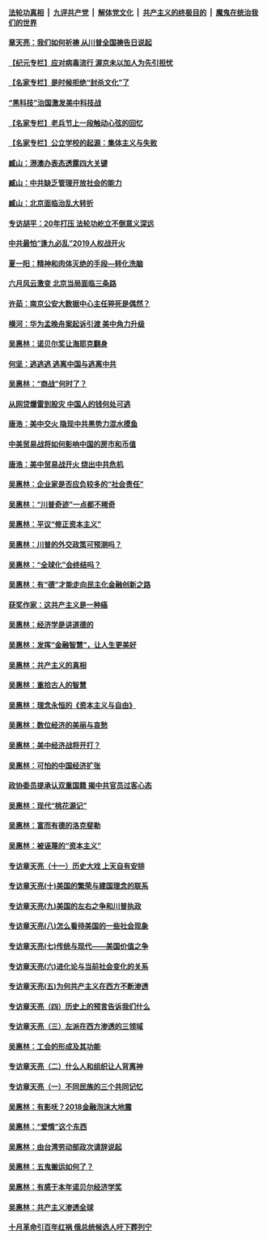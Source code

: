 

####  [法轮功真相](../../../../basic/blob/master/README.md?t=06280931) &nbsp;|&nbsp; [九评共产党](../../../../9ping.md/blob/master/README.md?t=06280931) &nbsp;|&nbsp; [解体党文化](../../../../jtdwh.md/blob/master/README.md?t=06280931)  &nbsp;|&nbsp; [共产主义的终极目的](../../../../gczydzjmd.md/blob/master/README.md?t=06280931) &nbsp;|&nbsp; [魔鬼在统治我们的世界](../../../../mgztzwmdsj.md/blob/master/README.md?t=06280931) 

#### [章天亮：我们如何祈祷 从川普全国祷告日说起](../pages/nsc423/n11944627.md?t=06280931) 

#### [【纪元专栏】应对病毒流行 渥京未以加人为先引担忧](../pages/nsc423/n11875714.md?t=06280931) 

#### [【名家专栏】是时候拒绝“封杀文化”了](../pages/nsc423/n11814093.md?t=06280931) 

#### [“黑科技”治国激发美中科技战](../pages/nsc423/n11638056.md?t=06280931) 

#### [【名家专栏】老兵节上一段触动心弦的回忆](../pages/nsc423/n11646016.md?t=06280931) 

#### [【名家专栏】公立学校的起源：集体主义与失败](../pages/nsc423/n11601833.md?t=06280931) 

#### [臧山：港澳办表态透露四大关键](../pages/nsc423/n11421628.md?t=06280931) 

#### [臧山：中共缺乏管理开放社会的能力](../pages/nsc423/n11407457.md?t=06280931) 

#### [臧山：北京面临治乱大转折](../pages/nsc423/n11406895.md?t=06280931) 

#### [专访胡平：20年打压 法轮功屹立不倒意义深远](../pages/nsc423/n11398800.md?t=06280931) 

#### [中共最怕“逢九必乱”2019人权战开火](../pages/nsc423/n11385248.md?t=06280931) 

#### [夏一阳：精神和肉体灭绝的手段—转化洗脑](../pages/nsc423/n11368250.md?t=06280931) 

#### [六月风云激变 北京当局面临三条路](../pages/nsc423/n11313668.md?t=06280931) 

#### [许茹：南京公安大数据中心主任猝死是偶然？](../pages/nsc423/n11064744.md?t=06280931) 

#### [横河：华为孟晚舟案起诉引渡 美中角力升级](../pages/nsc423/n11027230.md?t=06280931) 

#### [吴惠林：诺贝尔奖让海耶克翻身](../pages/nsc423/n10890049.md?t=06280931) 

#### [何坚：逃逃逃 逃离中国与逃离中共](../pages/nsc423/n10592891.md?t=06280931) 

#### [吴惠林：“商战”何时了？](../pages/nsc423/n10573558.md?t=06280931) 

#### [从网贷爆雷到股灾 中国人的钱何处可逃](../pages/nsc423/n10572800.md?t=06280931) 

#### [唐浩：美中交火 隐现中共黑势力混水摸鱼](../pages/nsc423/n10544040.md?t=06280931) 

#### [中美贸易战将如何影响中国的房市和币值](../pages/nsc423/n10543697.md?t=06280931) 

#### [唐浩：美中贸易战开火 烧出中共危机](../pages/nsc423/n10540126.md?t=06280931) 

#### [吴惠林：企业家是否应负较多的“社会责任”](../pages/nsc423/n10535022.md?t=06280931) 

#### [吴惠林：“川普奇迹”一点都不稀奇](../pages/nsc423/n10512808.md?t=06280931) 

#### [吴惠林：平议“修正资本主义”](../pages/nsc423/n10495724.md?t=06280931) 

#### [吴惠林：川普的外交政策可预测吗？](../pages/nsc423/n10462387.md?t=06280931) 

#### [吴惠林：“全球化”会终结吗？](../pages/nsc423/n10452838.md?t=06280931) 

#### [吴惠林：有“德”才能走向民主化金融创新之路](../pages/nsc423/n10432292.md?t=06280931) 

#### [获奖作家：这共产主义是一种癌](../pages/nsc423/n10431541.md?t=06280931) 

#### [吴惠林：经济学是讲道德的](../pages/nsc423/n10398014.md?t=06280931) 

#### [吴惠林：发挥“金融智慧”，让人生更美好](../pages/nsc423/n10375019.md?t=06280931) 

#### [吴惠林：共产主义的真相](../pages/nsc423/n10351394.md?t=06280931) 

#### [吴惠林：重拾古人的智慧](../pages/nsc423/n10337691.md?t=06280931) 

#### [吴惠林：理念永恒的《资本主义与自由》](../pages/nsc423/n10316274.md?t=06280931) 

#### [吴惠林：数位经济的美丽与哀愁](../pages/nsc423/n10292946.md?t=06280931) 

#### [吴惠林：美中经济战将开打？](../pages/nsc423/n10258825.md?t=06280931) 

#### [吴惠林：可怕的中国经济扩张](../pages/nsc423/n10219147.md?t=06280931) 

#### [政协委员提承认双重国籍 揭中共官员过客心态](../pages/nsc423/n10208809.md?t=06280931) 

#### [吴惠林：现代“桃花源记”](../pages/nsc423/n10185234.md?t=06280931) 

#### [吴惠林：富而有德的洛克斐勒](../pages/nsc423/n10142264.md?t=06280931) 

#### [吴惠林：被诬蔑的“资本主义”](../pages/nsc423/n10124816.md?t=06280931) 

#### [专访章天亮（十一）历史大戏 上天自有安排](../pages/nsc423/n10094905.md?t=06280931) 

#### [专访章天亮(十)美国的繁荣与建国理念的联系](../pages/nsc423/n10094899.md?t=06280931) 

#### [专访章天亮(九)美国的左右之争和川普执政](../pages/nsc423/n10094889.md?t=06280931) 

#### [专访章天亮(八)怎么看待美国的一些社会现象](../pages/nsc423/n10094857.md?t=06280931) 

#### [专访章天亮(七)传统与现代——美国价值之争](../pages/nsc423/n10093140.md?t=06280931) 

#### [专访章天亮(六)进化论与当前社会变化的关系](../pages/nsc423/n10092036.md?t=06280931) 

#### [专访章天亮(五)为何共产主义在西方不断渗透](../pages/nsc423/n10083620.md?t=06280931) 

#### [专访章天亮（四）历史上的预言告诉我们什么](../pages/nsc423/n10083606.md?t=06280931) 

#### [专访章天亮（三）左派在西方渗透的三领域](../pages/nsc423/n10081115.md?t=06280931) 

#### [吴惠林：工会的形成及其功能](../pages/nsc423/n10080633.md?t=06280931) 

#### [专访章天亮（二）什么人和组织让人背离神](../pages/nsc423/n10076637.md?t=06280931) 

#### [专访章天亮（一）不同民族的三个共同记忆](../pages/nsc423/n10074188.md?t=06280931) 

#### [吴惠林：有影呒？2018金融泡沫大地震](../pages/nsc423/n10040534.md?t=06280931) 

#### [吴惠林：“爱情”这个东西](../pages/nsc423/n10019423.md?t=06280931) 

#### [吴惠林：由台湾劳动部政次请辞说起](../pages/nsc423/n9979679.md?t=06280931) 

#### [吴惠林：五鬼搬运如何了？](../pages/nsc423/n9925338.md?t=06280931) 

#### [吴惠林：有感于本年诺贝尔经济学奖](../pages/nsc423/n9871883.md?t=06280931) 

#### [吴惠林：共产主义渗透全球](../pages/nsc423/n9812748.md?t=06280931) 

#### [十月革命引百年红祸 俄总统候选人吁下葬列宁](../pages/nsc423/n9810182.md?t=06280931) 

